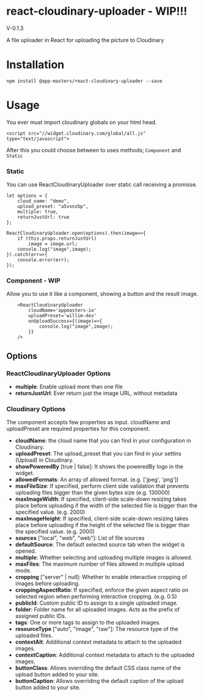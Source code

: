# react-cloudinary-uploader - WIP!!!

V-0.1.3

A file uploader in React for uploading the picture to Cloudinary


# Installation

```npm install @app-masters/react-cloudinary-uploader --save```

# Usage

You ever must import cloudinary globals on your html head.

```<script src="//widget.cloudinary.com/global/all.js" type="text/javascript">```

After this you could choose between to uses methods; `Component` and `Static`




### Static

You can use ReactCloudinaryUploader over static call receiving a promisse.

```
let options = {
    cloud_name: "demo",
    upload_preset: "a5vxnzbp",
    multiple: true,
    returnJustUrl: true
};

ReactCloudinaryUploader.open(options).then(image=>{
    if (this.props.returnJustUrl)
        image = image.url;
    console.log("image",image);
}).catch(err=>{
    console.error(err);
});
```

### Component - WIP

Allow you to use it like a component, showing a button and the result image.

```
    <ReactCloudinaryUploader
        cloudName='appmasters-io'
        uploadPreset='willim-dev'
        onUploadSuccess={(image)=>{
            console.log("image",image);
        }}
    />
```

## Options

### ReactCloudinaryUploader Options

* **multiple**: Enable upload more than one file
* **returnJustUrl**: Ever return just the image URL, without metadata


### Cloudinary Options

The component accepts few properties as input. cloudName and uploadPreset are required properties for this component.
* **cloudName**: the cloud name that you can find in your configuration in Cloudinary.
* **uploadPreset**: The upload_preset that you can find in your settins (Upload) in Cloudinary.
* **showPoweredBy** [true | false]: It shows the poweredBy logo in the widget.
* **allowedFormats**: An array of allowed format. (e.g. ['jpeg', 'png'])
* **maxFileSize**: If specified, perform client side validation that prevents uploading files bigger than the given bytes size (e.g. 130000)
* **maxImageWidth**: If specified, client-side scale-down resizing takes place before uploading if the width of the selected file is bigger than the specified value. (e.g. 2000)
* **maxImageHeight**: If specified, client-side scale-down resizing takes place before uploading if the height of the selected file is bigger than the specified value. (e.g. 2000)
* **sources** ["local", "web", "web"]: List of file sources
* **defaultSource**: The default selected source tab when the widget is opened.
* **multiple**: Whether selecting and uploading multiple images is allowed.
* **maxFiles**: The maximum number of files allowed in multiple upload mode.
* **cropping** ["server" | null]: Whether to enable interactive cropping of images before uploading.
* **croppingAspectRatio**: If specified, enforce the given aspect ratio on selected region when performing interactive cropping. (e.g. 0.5)
* **publicId**: Custom public ID to assign to a single uploaded image.
* **folder**: Folder name for all uploaded images. Acts as the prefix of assigned public IDs.
* **tags**: One or more tags to assign to the uploaded images.
* **resourceType** ["auto", "image", "raw"]: The resource type of the uploaded files.
* **contextAlt**: Additional context metadata to attach to the uploaded images.
* **contextCaption**: Additional context metadata to attach to the uploaded images.
* **buttonClass**: Allows overriding the default CSS class name of the upload button added to your site.
* **buttonCaption**: Allows overriding the default caption of the upload button added to your site.
